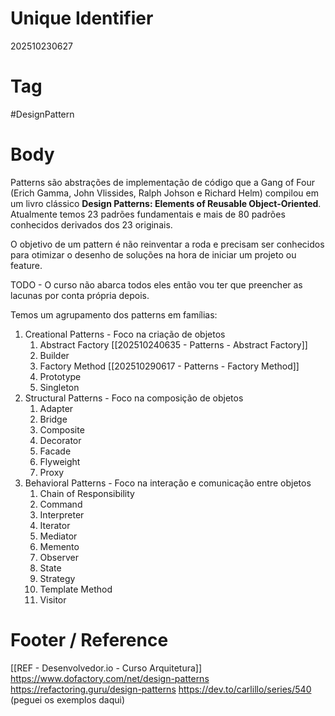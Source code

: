 # Unique Identifier
202510230627

# Tag
#DesignPattern 

# Body
Patterns são abstrações de implementação de código que a Gang of Four (Erich Gamma, John Vlissides, Ralph Johson e Richard Helm) compilou em um livro clássico **Design Patterns: Elements of Reusable Object-Oriented**. Atualmente temos 23 padrões fundamentais e mais de 80 padrões conhecidos derivados dos 23 originais.

O objetivo de um pattern é não reinventar a roda e precisam ser conhecidos para otimizar o desenho de soluções na hora de iniciar um projeto ou feature.

TODO - O curso não abarca todos eles então vou ter que preencher as lacunas por conta própria depois.

Temos um agrupamento dos patterns em famílias:
1. Creational Patterns - Foco na criação de objetos
	1. Abstract Factory [[202510240635 - Patterns - Abstract Factory]]
	2. Builder
	3. Factory Method [[202510290617 - Patterns - Factory Method]]
	4. Prototype
	5. Singleton
2. Structural Patterns - Foco na composição de objetos
	1. Adapter
	2. Bridge
	3. Composite
	4. Decorator
	5. Facade
	6. Flyweight
	7. Proxy
3. Behavioral Patterns - Foco na interação e comunicação entre objetos
	1. Chain of Responsibility
	2. Command
	3. Interpreter
	4. Iterator
	5. Mediator
	6. Memento
	7. Observer
	8. State
	9. Strategy
	10. Template Method
	11. Visitor


# Footer / Reference
[[REF - Desenvolvedor.io - Curso Arquitetura]]
https://www.dofactory.com/net/design-patterns
https://refactoring.guru/design-patterns
https://dev.to/carlillo/series/540 (peguei os exemplos daqui)